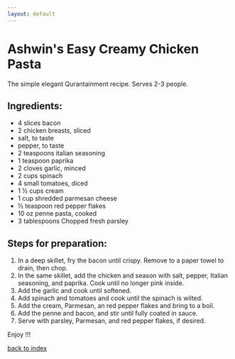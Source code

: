 ```yaml
---
layout: default
---
```



# Ashwin's Easy Creamy Chicken Pasta 

<!---
Ashwin Chidambaram
Github Username: winasheasy
-->

The simple elegant Qurantainment recipe. Serves 2-3 people.

## Ingredients:

*  4 slices bacon
*  2 chicken breasts, sliced
*  salt, to taste
*  pepper, to taste
*  2 teaspoons italian seasoning
*  1 teaspoon paprika
*  2 cloves garlic, minced
*  2 cups spinach
*  4 small tomatoes, diced
*  1 ½ cups cream
*  1 cup shredded parmesan cheese
*  ½ teaspoon red pepper flakes
*  10 oz penne pasta, cooked
*  3 tablespoons Chopped fresh parsley


## Steps for preparation:

1. In a deep skillet, fry the bacon until crispy. Remove to a paper towel to drain, then chop.
2. In the same skillet, add the chicken and season with salt, pepper, Italian seasoning, and paprika. Cook until no longer pink inside.
3. Add the garlic and cook until softened.
4. Add spinach and tomatoes and cook until the spinach is wilted.
5. Add the cream, Parmesan, an red pepper flakes and bring to a boil.
6. Add the penne and bacon, and stir until fully coated in sauce.
7. Serve with parsley, Parmesan, and red pepper flakes, if desired.

Enjoy !!!

<!--
Keep this link to return to the index
-->
[back to index](../)